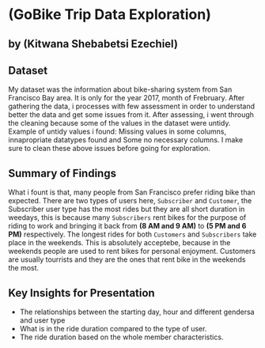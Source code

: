 # (GoBike Trip Data Exploration)
## by (Kitwana Shebabetsi Ezechiel)


## Dataset

My dataset was the information about bike-sharing system from San Francisco Bay area. It is only for the year 2017, month of Frebruary. After gathering the data, i processes with few assessment in order to understand better the data and get some issues from it. After assessing, i went through the cleaning because some of the values in the dataset were untidy. Example of untidy values i found: Missing values in some columns,  innapropriate datatypes found and Some no necessary columns.
I make sure to clean these above issues before going for exploration. 


## Summary of Findings

What i fount is that, many people from San Francisco prefer riding bike than expected. There are two types of users here, `Subscriber` and `Customer`, the Subscriber user type has the most rides but they are all short duration in weedays, this is because many `Subscribers` rent bikes for the purpose of riding to work and bringing it back from __(8 AM and 9 AM)__ to __(5 PM and 6 PM)__ respectively. The longest rides for both `Customers` and `Subscribers` take place in the weekends. This is absolutely acceptebe, because in the weekends people are used to rent bikes for personal enjoyment. Customers are usually tourrists and they are the ones that rent bike in the weekends the most.


## Key Insights for Presentation

- The relationships between the starting day, hour and different gendersa and user type
- What is in the ride duration compared to the type of user. 
- The ride duration based on the whole member characteristics.